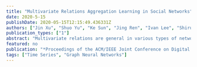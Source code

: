```yaml
---
title: "Multivariate Relations Aggregation Learning in Social Networks"
date: 2020-5-15
publishDate: 2020-05-15T12:15:49.436331Z
authors: ["Jin Xu", "Shuo Yu", "Ke Sun", "Jing Ren", "Ivan Lee", "Shirui Pan", "Feng Xia"]
publication_types: ["1"]
abstract: "Multivariate relations are general in various types of networks, such as biological networks, social networks, transportation networks, and academic networks. Due to the principle of ternary closures and the trend of group formation, the multivariate relationships in social networks are complex and rich. Therefore, in graph learning tasks of social networks, the identification and utilization of multivariate relationship information are more important. Existing graph learning methods are based on the neighborhood information diffusion mechanism, which often leads to partial omission or even lack of multivariate relationship information, and ultimately affects the accuracy and execution efficiency of the task. To address these challenges, this paper proposes the multivariate relationship aggregation learning (MORE) method, which can effectively capture the multivariate relationship information in the network environment. By aggregating node attribute features and structural features, MORE achieves higher accuracy and faster convergence speed. We conducted experiments on one citation network and five social networks. The experimental results show that the MORE model has higher accuracy than the GCN (Graph Convolutional Network) model in node classification tasks, and can significantly reduce time cost."
featured: no
publication: "*Proceedings of the ACM/IEEE Joint Conference on Digital Libraries in 2020, JCDL-20, Virtual Event, China, August 1-5, 2020* (**[The Vannevar Bush Best Paper Honorable Mention](http://2020.jcdl.org/awards/the_vannevar_bush_best_paper_honorable_mention_fp050.pdf)**)"
tags: ["Time Series", "Graph Neural Networks"]
---
```


